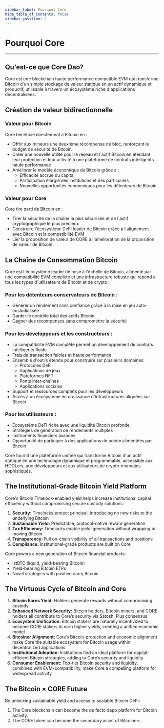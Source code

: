 ```yaml
---
sidebar_label: Pourquoi Core
hide_table_of_contents: false
sidebar_position: 2
---
```


# Pourquoi Core

---

## Qu'est-ce que Core Dao?

Core est une blockchain haute performance compatible EVM qui transforme Bitcoin d'un simple stockage de valeur statique en un actif dynamique et productif, utilisable à travers un écosystème riche d'applications décentralisées.

## Création de valeur bidirectionnelle

### Valeur pour Bitcoin

Core bénéficie directement à Bitcoin en :

- Offrir aux mineurs une deuxième récompense de bloc, renforçant le budget de sécurité de Bitcoin
- Créer une nouvelle utilité pour le réseau et l'actif Bitcoin en étendant leur protection et leur activité à une plateforme de contrats intelligents haute performance
- Améliorer le modèle économique de Bitcoin grâce à :
  - Efficacité accrue du capital
  - Participation élargie des institutions et des particuliers
  - Nouvelles opportunités économiques pour les détenteurs de Bitcoin

### Valeur pour Core

Core tire parti de Bitcoin en :

- Tirer la sécurité de la chaîne la plus sécurisée et de l'actif cryptographique le plus précieux
- Construire l'écosystème DeFi leader de Bitcoin grâce à l'alignement avec Bitcoin et la compatibilité EVM
- Lier la proposition de valeur de CORE à l'amélioration de la proposition de valeur de Bitcoin

## La Chaîne de Consommation Bitcoin

Core est l'écosystème leader de mise à l'échelle de Bitcoin, alimenté par une compatibilité EVM complète et une infrastructure robuste qui répond à tous les types d'utilisateurs de Bitcoin et de crypto :

### Pour les détenteurs conservateurs de Bitcoin :

- Générer un rendement sans confiance grâce à la mise en jeu auto-custodialisée
- Garder le contrôle total des actifs Bitcoin
- Gagner des récompenses sans compromettre la sécurité

### Pour les développeurs et les constructeurs :

- La compatibilité EVM complète permet un développement de contrats intelligents fluide
- Frais de transaction faibles et haute performance
- Ensemble d'outils étendu pour construire sur plusieurs domaines:
  - Protocoles DeFi
  - Applications de jeux
  - Plateformes NFT
  - Ponts inter-chaînes
  - Applications sociales
- Support et ressources complets pour les développeurs
- Accès à un écosystème en croissance d'infrastructures alignées sur Bitcoin

### Pour les utilisateurs :

- Écosystème DeFi riche avec une liquidité Bitcoin profonde
- Stratégies de génération de rendements multiples
- Instruments financiers avancés
- Opportunité de participer à des applications de pointe alimentées par Bitcoin

Core fournit une plateforme unifiée qui transforme Bitcoin d'un actif statique en une technologie dynamique et programmable, accessible aux HODLers, aux développeurs et aux utilisateurs de crypto-monnaies sophistiqués.

## The Institutional-Grade Bitcoin Yield Platform

Core's Bitcoin Timelock-enabled yield helps increase institutional capital efficiency without compromising secure custody solutions:

1. **Security:** Timelocks protect principal, introducing no new risks to the underlying Bitcoin
2. **Sustainable Yield:** Predictable, protocol-native reward generation
3. **Tax Efficiency:** Timelocks enable yield-generation without wrapping or moving Bitcoin
4. **Transparency:** Full on-chain visibility of all transactions and positions
5. **Compliance:** Institutional-grade products are built on Core

Core powers a new generation of Bitcoin financial products:

- lstBTC (liquid, yield-bearing Bitcoin)
- Yield-bearing Bitcoin ETPs
- Novel strategies with positive carry Bitcoin

## The Virtuous Cycle of Bitcoin and Core

1. **Bitcoin Earns Yield:** Holders generate rewards without compromising custody
2. **Enhanced Network Security:** Bitcoin holders, Bitcoin miners, and CORE holders all contribute to Core’s security via Satoshi Plus consensus
3. **Ecosystem Unification:** Bitcoin stakers are naturally incentivized to become CORE stakers to earn higher yields, creating a unified economic model
4. **Bitcoiner Alignment:** Core’s Bitcoin-protection and economic alignment make Core the suitable ecosystem for Bitcoin usage within decentralized applications
5. **Institutional Adoption:** Institutions find an ideal platform for capital-efficient Bitcoin strategies, adding to Core’s security and liquidity
6. **Consumer Enablement:** Top-tier Bitcoin security and liquidity, combined with EVM-compatibility, make Core a compelling platform for widespread activity

## The Bitcoin × CORE Future

By unlocking sustainable yield and access to scalable Bitcoin DeFi:

1. The Core blockchain can become the de facto dapp platform for Bitcoin activity.
2. The CORE token can become the secondary asset of Bitcoiners
